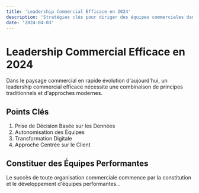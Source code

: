 ```yaml
---
title: 'Leadership Commercial Efficace en 2024'
description: 'Stratégies clés pour diriger des équipes commerciales dans le paysage commercial moderne'
date: '2024-04-03'
---
```


# Leadership Commercial Efficace en 2024

Dans le paysage commercial en rapide évolution d'aujourd'hui, un leadership commercial efficace nécessite une combinaison de principes traditionnels et d'approches modernes.

## Points Clés

1. Prise de Décision Basée sur les Données
2. Autonomisation des Équipes
3. Transformation Digitale
4. Approche Centrée sur le Client

## Constituer des Équipes Performantes

Le succès de toute organisation commerciale commence par la constitution et le développement d'équipes performantes...